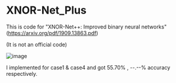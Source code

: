 # XNOR-Net_Plus

This is code for "XNOR-Net++: Improved binary neural networks" (https://arxiv.org/pdf/1909.13863.pdf)

(It is not an official code)


![image](https://user-images.githubusercontent.com/43400865/162881732-794ff59f-fd37-4981-823e-04062220861e.png)


I implemented for case1 & case4 and got 55.70% , --.--% accuracy respectively.
